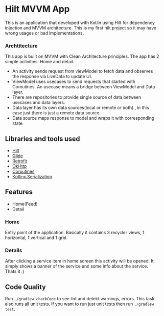 # Hilt MVVM App

This is an application that developed with Kotlin using Hilt for dependency injection and MVVM architecture. This is my first hilt project so it may have wrong usages or bad implementations.

### Archtitecture

This app is built on MVVM with Clean Architecture principles. The app has 2 simple activities: Home and detail.
- An activity sends request from viewModel to fetch data and observes the response via LiveData to update UI.
- ViewModel uses usecases to send requests that started with Coroutines. An usecase means a bridge between ViewModel and Data layer.
- There are repositories to provide single source of data between usecases and data layers.
- Data layer has its own data sources(local or remote or both)., in this case just there is just a remote data source.
- Data source maps response to model and wraps it with corresponding state.

## Libraries and tools used

* [Hilt](https://github.com/bumptech/glide)
* [Glide](https://github.com/bumptech/glide)
* [Retrofit](http://square.github.io/retrofit/)
* [OkHttp](http://square.github.io/okhttp/)
* [Coroutines](https://developer.android.com/kotlin/coroutines)
* [Kotlinx.Serialization](https://github.com/Kotlin/kotlinx.serialization)

## Features
* Home(Feed)
* Detail

### Home
Entry point of the application. Basically it contains 3 recycler views, 1 horizontal, 1 vertical and 1 grid. 

### Details
After clicking a service item in home screen this activity will be opened. It simply shows a banner of the service and some info about the service. Thats it :)

## Code Quality
Run ```./gradlew checkCode``` to see lint and detekt warnings, errors. This task also runs all unit tests. If you want to run just unit tests then run ```./gradlew test```.

